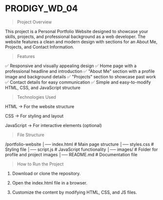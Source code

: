 # PRODIGY_WD_04
>Project Overview

This project is a Personal Portfolio Website designed to showcase your skills, projects, and professional background as a web developer. The website features a clean and modern design with sections for an About Me, Projects, and Contact Information.

>Features

✅ Responsive and visually appealing design
✅ Home page with a professional headline and introduction
✅ "About Me" section with a profile image and background details
✅ "Projects" section to showcase past work
✅ Contact details for easy communication
✅ Simple and easy-to-modify HTML, CSS, and JavaScript structure

>Technologies Used

HTML → For the website structure

CSS → For styling and layout

JavaScript → For interactive elements (optional)

>File Structure

/portfolio-website
│── index.html      # Main page structure
│── styles.css      # Styling file
│── script.js       # JavaScript functionality
│── images/         # Folder for profile and project images
│── README.md       # Documentation file

>How to Run the Project

1. Download or clone the repository.


2. Open the index.html file in a browser.


3. Customize the content by modifying HTML, CSS, and JS files.





